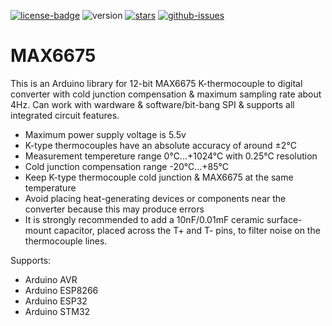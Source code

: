 [![license-badge][]][license] ![version] [![stars][]][stargazers] [![github-issues][]][issues]

# MAX6675
This is an Arduino library for 12-bit MAX6675 K-thermocouple to digital converter with cold junction compensation & maximum sampling rate about 4Hz. Can work with wardware & software/bit-bang SPI & supports all integrated circuit features.

- Maximum power supply voltage is 5.5v
- K-type thermocouples have an absolute accuracy of around ±2°C
- Measurement tempereture range 0°C...+1024°C with 0.25°C resolution
- Cold junction compensation range -20°C...+85°C
- Keep K-type thermocouple cold junction & MAX6675 at the same temperature
- Avoid placing heat-generating devices or components near the converter
  because this may produce errors
- It is strongly recommended to add a 10nF/0.01mF ceramic surface-mount capacitor, placed across
  the T+ and T- pins, to filter noise on the thermocouple lines.

Supports:

- Arduino AVR
- Arduino ESP8266
- Arduino ESP32
- Arduino STM32

[license-badge]: https://img.shields.io/badge/License-GPLv3-blue.svg
[license]:       https://choosealicense.com/licenses/gpl-3.0/
[version]:       https://img.shields.io/badge/Version-1.2.0-green.svg
[stars]:         https://img.shields.io/github/stars/enjoyneering/MAX6675.svg
[stargazers]:    https://github.com/enjoyneering/MAX6675/stargazers
[github-issues]: https://img.shields.io/github/enjoyneering/MAX6675.svg
[issues]:        https://github.com/enjoyneering/MAX6675/issues/
